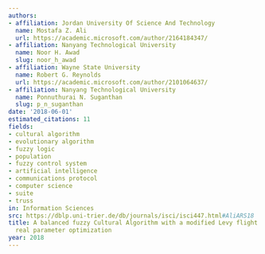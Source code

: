 ```yaml
---
authors:
- affiliation: Jordan University Of Science And Technology
  name: Mostafa Z. Ali
  url: https://academic.microsoft.com/author/2164184347/
- affiliation: Nanyang Technological University
  name: Noor H. Awad
  slug: noor_h_awad
- affiliation: Wayne State University
  name: Robert G. Reynolds
  url: https://academic.microsoft.com/author/2101064637/
- affiliation: Nanyang Technological University
  name: Ponnuthurai N. Suganthan
  slug: p_n_suganthan
date: '2018-06-01'
estimated_citations: 11
fields:
- cultural algorithm
- evolutionary algorithm
- fuzzy logic
- population
- fuzzy control system
- artificial intelligence
- communications protocol
- computer science
- suite
- truss
in: Information Sciences
src: https://dblp.uni-trier.de/db/journals/isci/isci447.html#AliARS18
title: A balanced fuzzy Cultural Algorithm with a modified Levy flight search for
  real parameter optimization
year: 2018
---
```

